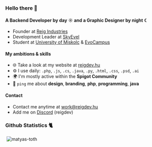 ### Hello there 👋

#### A Backend Developer by day ☼ and a Graphic Designer by night ☾

- Founder at [Reig Industries](https://reigdev.hu)
- Development Leader at [SkyEvel](https://skyevel.com)
- Student at [University of Miskolc](https://uni-miskolc.hu) & [EvoCampus](https://www.evosoft.hu/about_us_evolife_evouni)

#### My ambitions & skills

- 🌐 Take a look at my website at [reigdev.hu](https://reigdev.hu)
- ⚙️ I use daily: `.php`, `.js`, `.cs`, `.java`, `.py`, `.html`, `.css`, `.psd`, `.ai`
- 🌍 I'm mostly active within the **Spigot Community**
- 💬 `ping` me about **design**, **branding**, **php**, **programming**, **java**

#### Contact

- Contact me anytime at work@reigdev.hu
- Add me on [Discord](https://discord.com) (reigdev)

### Github Statistics 🐈 
<p>&nbsp;<img align="center" src="https://github-readme-stats.vercel.app/api?username=matyas-toth&show_icons=true&locale=en" alt="matyas-toth" /></p>
